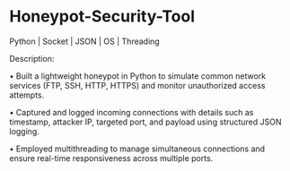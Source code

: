 # Honeypot-Security-Tool
Python | Socket | JSON | OS | Threading

Description:

•	Built a lightweight honeypot in Python to simulate common network services (FTP, SSH, HTTP, HTTPS) and monitor unauthorized access attempts.

•	Captured and logged incoming connections with details such as timestamp, attacker IP, targeted port, and payload using structured JSON logging.

•	Employed multithreading to manage simultaneous connections and ensure real-time responsiveness across multiple ports.
